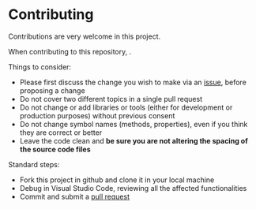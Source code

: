 # Contributing

Contributions are very welcome in this project.

When contributing to this repository, .

Things to consider:
- Please first discuss the change you wish to make via an [issue](https://github.com/jaime-olivares/vscode-yuml/issues), before proposing a change
- Do not cover two different topics in a single pull request
- Do not change or add libraries or tools (either for development or production purposes) without previous consent
- Do not change symbol names (methods, properties), even if you think they are correct or better
- Leave the code clean and **be sure you are not altering the spacing of the source code files**

Standard steps:
- Fork this project in github and clone it in your local machine
- Debug in Visual Studio Code, reviewing all the affected functionalities
- Commit and submit a [pull request](https://github.com/jaime-olivares/vscode-yuml/pulls)
